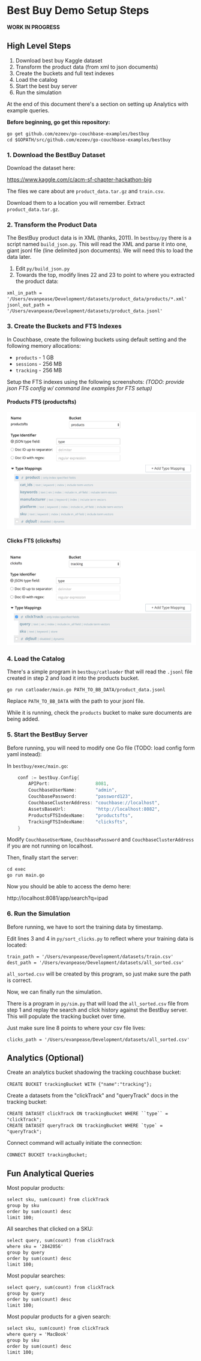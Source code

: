 # Best Buy Demo Setup Steps

**WORK IN PROGRESS**


## High Level Steps

1. Download best buy Kaggle dataset 
2. Transform the product data (from xml to json documents)
3. Create the buckets and full text indexes
4. Load the catalog
5. Start the best buy server
6. Run the simulation

At the end of this document there's a section on setting up Analytics with example queries.

**Before beginning, go get this repository:**

```
go get github.com/ezeev/go-couchbase-examples/bestbuy
cd $GOPATH/src/github.com/ezeev/go-couchbase-examples/bestbuy
```

### 1. Download the BestBuy Dataset

Download the dataset here:

https://www.kaggle.com/c/acm-sf-chapter-hackathon-big

The files we care about are `product_data.tar.gz` and `train.csv`.

Download them to a location you will remember. Extract `product_data.tar.gz`.

### 2. Transform the Product Data

The BestBuy product data is in XML (thanks, 2011). In `bestbuy/py` there is a script named `build_json.py`. This will read the XML and parse it into one, giant jsonl file (line delimited json documents). We will need this to load the data later.

1. Edit `py/build_json.py`
2. Towards the top, modify lines 22 and 23 to point to where you extracted the product data:

```
xml_in_path = '/Users/evanpease/Development/datasets/product_data/products/*.xml'
jsonl_out_path = '/Users/evanpease/Development/datasets/product_data.jsonl'
```
### 3. Create the Buckets and FTS Indexes

In Couchbase, create the following buckets using default setting and the following memory allocations:

- `products` - 1 GB
- `sessions` - 256 MB
- `tracking` - 256 MB

Setup the FTS indexes using the following screenshots:
*(TODO: provide json FTS config w/ command line examples for FTS setup)*

#### Products FTS (productsfts)

![](img/productsfts.png)


#### Clicks FTS (clicksfts)

![](img/clicksfts.png)


### 4. Load the Catalog

There's a simple program in `bestbuy/catloader` that will read the `.jsonl` file created in step 2 and load it into the products bucket.

```
go run catloader/main.go PATH_TO_BB_DATA/product_data.jsonl
```

Replace `PATH_TO_BB_DATA` with the path to your jsonl file.

While it is running, check the `products` bucket to make sure documents are being added.

### 5. Start the BestBuy Server

Before running, you will need to modify one Go file (TODO: load config form yaml instead):

In `bestbuy/exec/main.go`:

```go
	conf := bestbuy.Config{
		APIPort:                 8081,
		CouchbaseUserName:       "admin",
		CouchbasePassword:       "password123",
		CouchbaseClusterAddress: "couchbase://localhost",
		AssetsBaseUrl:           "http://localhost:8082",
		ProductsFTSIndexName:    "productsfts",
		TrackingFTSIndexName:    "clicksfts",
	}
```

Modify `CouchbaseUserName`, `CouchbasePassword` and `CouchbaseClusterAddress` if you are not running on localhost.

Then, finally start the server:

```
cd exec
go run main.go
```

Now you should be able to access the demo here:

http://localhost:8081/app/search?q=ipad


### 6. Run the Simulation

Before running, we have to sort the training data by timestamp.

Edit lines 3 and 4 in `py/sort_clicks.py` to reflect where your training data is located:

```
train_path = '/Users/evanpease/Development/datasets/train.csv'
dest_path = '/Users/evanpease/Development/datasets/all_sorted.csv'
```

`all_sorted.csv` will be created by this program, so just make sure the path is correct.

Now, we can finally run the simulation.

There is a program in `py/sim.py` that will load the `all_sorted.csv` file from step 1 and replay the search and click history against the BestBuy server. This will populate the tracking bucket over time.

Just make sure line 8 points to where your csv file lives:

```
clicks_path = '/Users/evanpease/Development/datasets/all_sorted.csv'
```


## Analytics (Optional)

Create an analytics bucket shadowing the tracking couchbase bucket:

`CREATE BUCKET trackingBucket WITH {"name":"tracking"};`

Create a datasets from the "clickTrack" and "queryTrack" docs in the tracking bucket:

```
CREATE DATASET clickTrack ON trackingBucket WHERE ``type`` = "clickTrack";
CREATE DATASET queryTrack ON trackingBucket WHERE `type` = "queryTrack";
```

Connect command will actually initiate the connection:

`CONNECT BUCKET trackingBucket;`

## Fun Analytical Queries

Most popular products:

```
select sku, sum(count) from clickTrack
group by sku
order by sum(count) desc
limit 100;
```

All searches that clicked on a SKU:

```
select query, sum(count) from clickTrack
where sku = '2842056'
group by query
order by sum(count) desc
limit 100;
```

Most popular searches:

```
select query, sum(count) from clickTrack
group by query
order by sum(count) desc
limit 100;
```

Most popular products for a given search:

```
select sku, sum(count) from clickTrack
where query = 'MacBook'
group by sku
order by sum(count) desc
limit 100;
```